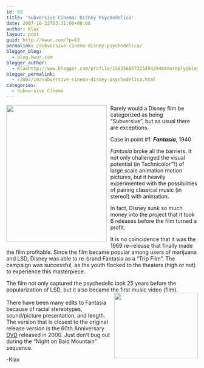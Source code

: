 ```yaml
---
id: 63
title: 'Subversive Cinema: Disney Psychedelica'
date: 2007-10-22T03:31:00+00:00
author: Klax
layout: post
guid: http://kwur.com/?p=63
permalink: /subversive-cinema-disney-psychedelica/
blogger_blog:
  - blog.kwur.com
blogger_author:
  - Klaxhttp://www.blogger.com/profile/15835685722549429484noreply@blogger.com
blogger_permalink:
  - /2007/10/subversive-cinema-disney-psychedelica.html
categories:
  - Subversive Cinema
---
```

<div class="pf-content">
  <p>
    <a onblur="try {parent.deselectBloggerImageGracefully();} catch(e) {}" href="http://www.kwur.com/blog/uploaded_images/r4009b-720631.jpg"><img style="margin: 0pt 10px 10px 0pt; float: left; cursor: pointer; width: 264px; height: 361px;" src="http://www.kwur.com/blog/uploaded_images/r4009b-720624.jpg" alt="" border="0" /></a>Rarely would a Disney film be categorized as being &#8220;Subversive&#8221;, but as usual there are exceptions.
  </p>
  
  <p>
    Case in point #1: <span style="font-weight: bold; font-style: italic;">Fantasia</span>, 1940
  </p>
  
  <p>
    <span style="font-style: italic;">Fantasia</span> broke all the barriers. It not only challenged the visual potential (in Technicolor™!) of large scale animation motion pictures, but it heavily experimented with the possibilities of pairing classical music (in stereo!) with animation.
  </p>
  
  <p>
    In fact, Disney sunk so much money into the project that it took 6 releases before the film turned a profit.
  </p>
  
  <p>
    It is no coincidence that it was the 1969 re-release that finally made the film profitable. Since the film became popular among users of marijuana and LSD, Disney was able to re-brand Fantasia as a &#8220;Trip Film&#8221;. The campaign was successful, as the youth flocked to the theaters (high or not) to experience this masterpiece.
  </p>
  
  <p>
    The film not only captured the psychedelic look 25 years before the popularization of LSD, but it also became the first music video (film).<br /><a onblur="try {parent.deselectBloggerImageGracefully();} catch(e) {}" href="http://www.kwur.com/blog/uploaded_images/Fantasia002-730117.png"><img style="margin: 0pt 0pt 10px 10px; float: right; cursor: pointer; width: 220px; height: 172px;" src="http://www.kwur.com/blog/uploaded_images/Fantasia002-730106.png" alt="" border="0" /></a><br />There have been many edits to Fantasia because of racial stereotypes, sound/picture presentation, and length. The version that is closest to the original release version is the 60th Anniversary <a href="http://www.amazon.com/Fantasia-Special-Anniversary-Leopold-Stokowski/dp/B00003CX9W/ref=pd_bbs_sr_1/104-2489089-5812752?ie=UTF8&s=dvd&qid=1193025357&sr=8-1">DVD</a> released in 2000. Just don&#8217;t bug out during the &#8220;Night on Bald Mountain&#8221; sequence.
  </p>
  
  <p>
    -Klax
  </p>
</div>
